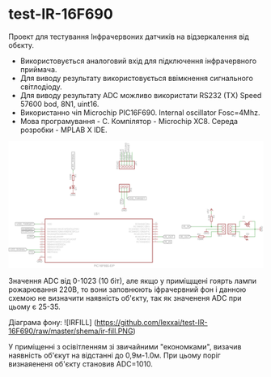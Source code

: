 # test-IR-16F690

Проект для тестування Інфрачервоних датчиків на відзеркалення від обєкту.

- Використовується аналоговий вхід для підключення інфрачервного приймача.
- Для виводу результату використовується ввімкнення сигнального світлодіоду.
- Для виводу результату ADC можливо використати RS232 (TX) Speed 57600 bod, 8N1, uint16.
- Використанно чіп Microchip PIC16F690. Internal oscillator Fosc=4Mhz.
- Мова програмування - C. Компілятор - Microchip XC8. Середа розробки - MPLAB X IDE.


![Shema](https://github.com/lexxai/test-IR-16F690/raw/master/shema/shema.png "Shema")

Значення ADC від 0-1023 (10 біт), але якщо у приміщщені гоярть лампи рожарювання 220В, то вони заповнюють 
іфрачервний фон і данною схемою не визначити наявність об'єкту, так як значененя ADC при цьому є 25-35.

Діаграма фону: ![IRFILL] (https://github.com/lexxai/test-IR-16F690/raw/master/shema/ir-fill.PNG)


У приміщенні з осівітленням зі звичайними "економками", визачив наявність об'єкут на відстанні до 0,9м-1.0м. При цьому поріг визнаяененя об'єкту становив ADC=1010.



